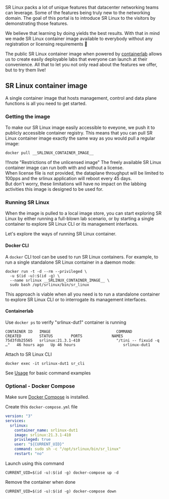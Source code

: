 SR Linux packs a lot of unique features that datacenter networking teams can leverage.
Some of the features being truly new to the networking domain.
The goal of this portal is to introduce SR Linux to the visitors by demonstrating those features.

We believe that learning by doing yields the best results. With that in mind we made SR Linux container image available to everybody without any registration or licensing requirements :partying_face:

The public SR Linux container image when powered by [containerlab](https://containerlab.srlinux.dev) allows us to create easily deployable labs that everyone can launch at their convenience. All that to let you not only read about the features we offer, but to try them live!

## SR Linux container image
A single container image that hosts management, control and data plane functions is all you need to get started.

### Getting the image
To make our SR Linux image easily accessible to eveyone, we push it to publicly accessible container registry. This means that you can pull SR Linux container image exactly the same way as you would pull a regular image:

```shell
docker pull __SRLINUX_CONTAINER_IMAGE__
```

!!!note "Restrictions of the unlicensed image"
    The freely available SR Linux container image can run both with and without a license.  
    When license file is not provided, the dataplane throughput will be limited to 100pps and the srlinux application will reboot every 45 days.  
    But don't worry, these limitations will have no impact on the labbing activities this image is designed to be used for.

### Running SR Linux
When the image is pulled to a local image store, you can start exploring SR Linux by either running a full-blown lab scenario, or by starting a single container to explore SR Linux CLI or its management interfaces.

Let's explore the ways of running SR Linux container.

#### Docker CLI
A `docker` CLI tool can be used to run SR Linux containers. For example, to run a single standalone SR Linux container in a daemon mode:

```shell
docker run -t -d --rm --privileged \
  -u $(id -u):$(id -g) \
  --name srlinux __SRLINUX_CONTAINER_IMAGE__ \
  sudo bash /opt/srlinux/bin/sr_linux
```

This approach is viable when all you need is to run a standalone container to explore SR Linux CLI or to interrogate its management interfaces.

#### Containerlab

Use `docker ps` to verify "srlinux-dut1" container is running

```shell
CONTAINER ID   IMAGE                             COMMAND                  CREATED        STATUS        PORTS             NAMES
75d3fdb25565   srlinux:21.3.1-410                "/tini -- fixuid -q …"   46 hours ago   Up 46 hours                     srlinux-dut1
```

Attach to SR Linux CLI

```shell
docker exec -it srlinux-dut1 sr_cli
```

See [Usage](usage/basics.md) for basic command examples


### Optional - Docker Compose

Make sure [Docker Compose](https://docs.docker.com/compose/install/) is installed.

Create this `docker-compose.yml` file

```yaml
version: "3"
services:
  srlinux:
    container_name: srlinux-dut1
    image: srlinux:21.3.1-410
    privileged: true
    user: "${CURRENT_UID}"
    command: sudo sh -c "/opt/srlinux/bin/sr_linux"
    restart: "no"
```

Launch using this command

```shell
CURRENT_UID=$(id -u):$(id -g) docker-compose up -d
```

Remove the container when done

```shell
CURRENT_UID=$(id -u):$(id -g) docker-compose down
```